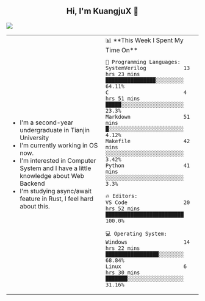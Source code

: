 <h2 align="center"> Hi, I'm KuangjuX 👋 </h2>
<p><img src="https://w.wallhaven.cc/full/nz/wallhaven-nz1e8j.jpg"></p>
<table>
    <tr>
        <td valign="center" width="50%">
            <ul>
                <li>I'm a second-year undergraduate in Tianjin University</li>
                <li>I'm currently working in OS now.</li>
                <li>I'm interested in Computer System and I have a little knowledge about Web Backend</li>
                <li>I'm studying async/await feature in Rust, I feel hard about this.</li>
            </ul>
        </td>
       <td valign="top" width="50%">
<!--START_SECTION:waka-->
📊 **This Week I Spent My Time On** 

```text
💬 Programming Languages: 
SystemVerilog            13 hrs 23 mins      ████████████████░░░░░░░░░   64.11% 
C                        4 hrs 51 mins       █████░░░░░░░░░░░░░░░░░░░░   23.3% 
Markdown                 51 mins             █░░░░░░░░░░░░░░░░░░░░░░░░   4.12% 
Makefile                 42 mins             ░░░░░░░░░░░░░░░░░░░░░░░░░   3.42% 
Python                   41 mins             ░░░░░░░░░░░░░░░░░░░░░░░░░   3.3%

🔥 Editors: 
VS Code                  20 hrs 52 mins      █████████████████████████   100.0%

💻 Operating System: 
Windows                  14 hrs 22 mins      █████████████████░░░░░░░░   68.84% 
Linux                    6 hrs 30 mins       ███████░░░░░░░░░░░░░░░░░░   31.16%

```


<!--END_SECTION:waka-->
</td></tr>
</table>


